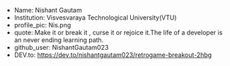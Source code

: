 - Name: Nishant Gautam 
- Institution: Visvesvaraya Technological University(VTU)
- profile_pic: Nis.png 
- quote:  Make it or break it , curse it or rejoice it.The life of a developer is 
an never ending learning path. 
- github_user: NishantGautam023
- DEV.to: https://dev.to/nishantgautam023/retrogame-breakout-2hbg
